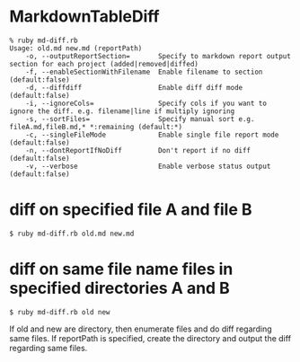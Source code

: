 # MarkdownTableDiff

```
% ruby md-diff.rb
Usage: old.md new.md (reportPath)
    -o, --outputReportSection=       Specify to markdown report output section for each project (added|removed|diffed)
    -f, --enableSectionWithFilename  Enable filename to section (default:false)
    -d, --diffdiff                   Enable diff diff mode (default:false)
    -i, --ignoreCols=                Specify cols if you want to ignore the diff. e.g. filename|line if multiply ignoring
    -s, --sortFiles=                 Specify manual sort e.g. fileA.md,fileB.md,* *:remaining (default:*)
    -c, --singleFileMode             Enable single file report mode (default:false)
    -n, --dontReportIfNoDiff         Don't report if no diff (default:false)
    -v, --verbose                    Enable verbose status output (default:false)
```


# diff on specified file A and file B

```
$ ruby md-diff.rb old.md new.md
```


# diff on same file name files in specified directories A and B

```
$ ruby md-diff.rb old new
```

If old and new are directory, then enumerate files and do diff regarding same files.
If reportPath is specified, create the directory and output the diff regarding same files.
